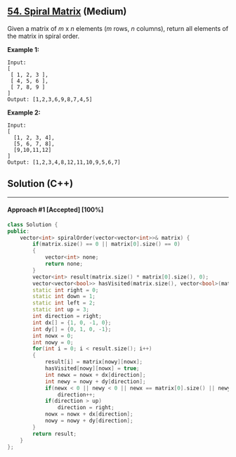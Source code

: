 ## [54. Spiral Matrix](https://leetcode.com/problems/spiral-matrix/) (Medium)

Given a matrix of *m* x *n* elements (*m* rows, *n* columns), return all elements of the matrix in spiral order.

  **Example 1:**

```
Input:
[
 [ 1, 2, 3 ],
 [ 4, 5, 6 ],
 [ 7, 8, 9 ]
]
Output: [1,2,3,6,9,8,7,4,5]
```

  **Example 2:** 

```
Input:
[
  [1, 2, 3, 4],
  [5, 6, 7, 8],
  [9,10,11,12]
]
Output: [1,2,3,4,8,12,11,10,9,5,6,7]
```

## Solution (C++)

------

#### Approach #1  [Accepted] [100%] 

```c++
class Solution {
public:
    vector<int> spiralOrder(vector<vector<int>>& matrix) {
        if(matrix.size() == 0 || matrix[0].size() == 0)
        {
            vector<int> none;
            return none;
        }
        vector<int> result(matrix.size() * matrix[0].size(), 0);
        vector<vector<bool>> hasVisited(matrix.size(), vector<bool>(matrix[0].size(), false));
        static int right = 0;
        static int down = 1;
        static int left = 2;
        static int up = 3;
        int direction = right;
        int dx[] = {1, 0, -1, 0};
        int dy[] = {0, 1, 0, -1};
        int nowx = 0;
        int nowy = 0;
        for(int i = 0; i < result.size(); i++)
        {
            result[i] = matrix[nowy][nowx];
            hasVisited[nowy][nowx] = true;
            int newx = nowx + dx[direction];
            int newy = nowy + dy[direction];
            if(newx < 0 || newy < 0 || newx == matrix[0].size() || newy == matrix.size() || hasVisited[newy][newx])
                direction++;
            if(direction > up)
                direction = right;
            nowx = nowx + dx[direction];
            nowy = nowy + dy[direction];
        }
        return result;
    }
};
```

